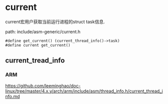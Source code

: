 current
========================================

current宏用户获取当前运行进程的struct task信息.

path: include/asm-generic/current.h
```
#define get_current() (current_thread_info()->task)
#define current get_current()
```

current_tread_info
----------------------------------------

### ARM

https://github.com/leeminghao/doc-linux/tree/master/4.x.y/arch/arm/include/asm/thread_info.h/current_thread_info.md
